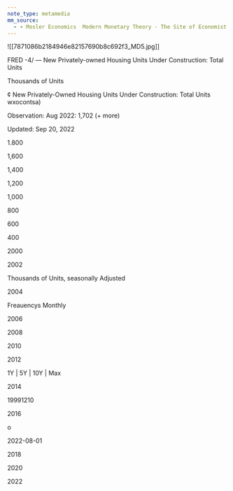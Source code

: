 ```yaml
---
note_type: metamedia
mm_source:
  - - Mosler Economics  Modern Monetary Theory - The Site of Economist Warren MoslerMosler Economics  Modern Monetary Theory  The Site of Economist Warren Mosler.md
---
```


![[7871086b2184946e82157690b8c692f3_MD5.jpg]]

FRED -4/ — New Privately-owned Housing Units Under Construction: Total Units

Thousands of Units

¢ New Privately-Owned Housing Units Under Construction: Total Units wxocontsa)

Observation:
Aug 2022: 1,702 (+ more)

Updated: Sep 20, 2022

1.800

1,600

1,400

1,200

1,000

800

600

400

2000

2002

Thousands of Units,
seasonally Adjusted

2004

Freauencys
Monthly

2006

2008

2010

2012

1Y | 5Y | 10Y | Max

2014

19991210

2016

o

2022-08-01

2018

2020

2022

